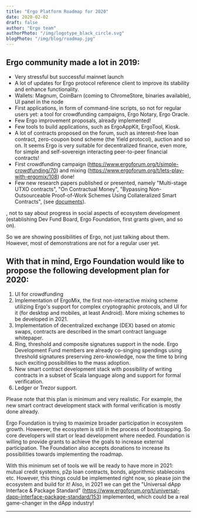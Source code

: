 ```yaml
---
title: "Ergo Platform Roadmap for 2020"
date: 2020-02-02
draft: false
author: "Ergo team"
authorPhoto: "/img/logotype_black_circle.svg"
blogPhoto: "/img/blog/roadmap.jpg"
---
```


## Ergo community made a lot in 2019:

* Very stressful but successful mainnet launch
* A lot of updates for Ergo protocol reference client to improve its stability and enhance functionality.
* Wallets: Magnum, CoinBarn (coming to ChromeStore, binaries available), UI panel in the node 
* First applications, in form of command-line scripts, so not for regular users yet: a tool for crowdfunding campaigns, Ergo Notary, Ergo Oracle.
* Few Ergo improvement proposals, already implemented!
* Few tools to build applications, such as ErgoAppKit, ErgoTool, Kiosk.
* A lot of contracts proposed on the forum, such as interest-free loan contract, zero-coupon bond scheme (the Yield protocol), auction and so on. It seems Ergo is very suitable for decentralized finance, even more, for simple and self-sovereign interacting peer-to-peer financial contracts!
* First crowdfunding campaign (https://www.ergoforum.org/t/simple-crowdfunding/70) and mixing (https://www.ergoforum.org/t/lets-play-with-ergomix/108) done!
* Few new research papers published or presented, namely "Multi-stage UTXO contracts", "On Contractual Money", "Bypassing Non-Outsourceable Proof-of-Work Schemes Using Collateralized Smart Contracts", (see [documents](https://ergoplatform.org/en/documents/)).

, not to say about progress in social aspects of ecosystem development (establishing Dev Fund Board, Ergo Foundation, first grants given, and so on).

So we are showing possibilities of Ergo, not just talking about them. However, most of demonstrations are not for a regular user yet.

##  With that in mind, Ergo Foundation would like to propose the following development plan for 2020:

  1. UI for crowdfunding
  2. Implementation of ErgoMix, the first non-interactive mixing scheme utilizing Ergo's support for complex cryptographic protocols, and UI for it (for desktop and mobiles, at least Android). More mixing schemes to be developed in 2021.
  3. Implementation of decentralized exchange (DEX) based on atomic swaps, contracts are described in the smart contract language whitepaper.
  4. Ring, threshold and composite signatures support in the node. Ergo Development Fund members are already co-singing spendings using threshold signatures preserving zero-knowledge, now the time to bring such exciting possibilities to the mass adoption.
  5. New smart contract development stack with possibility of writing contracts in a subset of Scala language along and support for formal verification.
  6. Ledger or Trezor support.

Please note that this plan is minimum and very realistic. For example, the new smart contract development stack with formal verification is mostly done already.

Ergo Foundation is trying to maximize broader participation in ecosystem growth. Howeever, the ecosystem is still in the process of bootstrapping. So core developers will start or lead development where needed. Foundation is willing to provide grants to achieve the goals to increase external participation. The Foundation also accepts donations to increase its possibilities towards implementing the roadmap.

With this minimum set of tools we will be ready to have more in 2021: mutual credit systems, p2p loan contracts, bonds, algorithmic stablecoins etc. However, this things could be implemented right now, so please join the ecosystem and build for it! Also, in 2021 we can get the "Universal dApp Interface & Package Standard" (https://www.ergoforum.org/t/universal-dapp-interface-package-standard/153) implemented, which could be a real game-changer in the dApp industry!

_____
